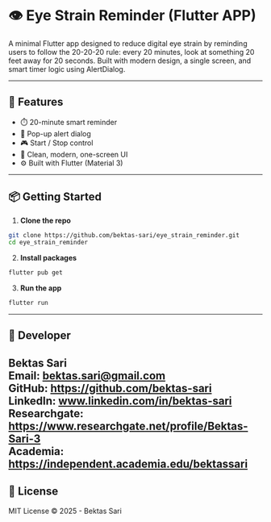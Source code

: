 # 👁️ Eye Strain Reminder (Flutter APP)

A minimal Flutter app designed to reduce digital eye strain by reminding users to follow the 20-20-20 rule: every 20 minutes, look at something 20 feet away for 20 seconds. 
Built with modern design, a single screen, and smart timer logic using AlertDialog.

---

## 🚀 Features

- ⏱️ 20-minute smart reminder
- 💬 Pop-up alert dialog
- 🎮 Start / Stop control
- 🎨 Clean, modern, one-screen UI
- ⚙️ Built with Flutter (Material 3)

---

## 📦 Getting Started

1. **Clone the repo**

```bash
git clone https://github.com/bektas-sari/eye_strain_reminder.git
cd eye_strain_reminder
```

2. **Install packages**

```bash
flutter pub get
```

3. **Run the app**

```bash
flutter run
```

---

## 👤 Developer

**Bektas Sari**  
Email: bektas.sari@gmail.com  <br>
GitHub: https://github.com/bektas-sari <br>
LinkedIn: www.linkedin.com/in/bektas-sari <br>
Researchgate: https://www.researchgate.net/profile/Bektas-Sari-3 <br>
Academia: https://independent.academia.edu/bektassari <br>
---

## 📄 License

MIT License © 2025 - Bektas Sari

